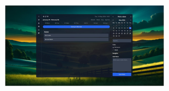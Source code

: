 ![cover01.jpg](https://github.com/IgnatMaldive/sample-gui/blob/main/Screenshot_2024-05-14_16-02-19.jpg)
